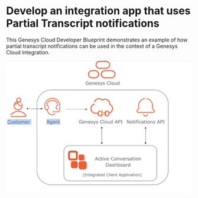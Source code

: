 # Develop an integration app that uses Partial Transcript notifications

This Genesys Cloud Developer Blueprint demonstrates an example of how partial transcript notifications can be used in the context of a Genesys Cloud Integration.

![Partial Transcript App flowchart](blueprint/images/flowchart.png "Partial Transcript App flowchart")